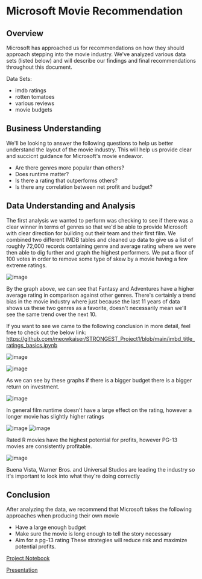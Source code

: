 # Microsoft Movie Recommendation

## Overview

Microsoft has approached us for recommendations on how they should approach stepping into the movie industry. We've analyzed various data sets (listed below) and will describe our findings and final recommendations throughout this document.  

Data Sets:
* imdb ratings
* rotten tomatoes
* various reviews
* movie budgets

## Business Understanding

We'll be looking to answer the following questions to help us better understand the layout of the movie industry. This will help us provide clear and succicnt guidance for Microsoft's movie endeavor. 

* Are there genres more popular than others?
* Does runtime matter?
* Is there a rating that outperforms others?
* Is there any correlation between net profit and budget?

## Data Understanding and Analysis

The first analysis we wanted to perform was checking to see if there was a clear winner in terms of genres so that we'd be able to provide Microsoft with clear direction for building out their team and their first film. We combined two different IMDB tables and cleaned up data to give us a list of roughly 72,000 records containing genre and average rating where we were then able to dig further and graph the highest performers. We put a floor of 100 votes in order to remove some type of skew by a movie having a few extreme ratings. 

![image](https://user-images.githubusercontent.com/73855593/139440379-3f900a3c-86da-48a9-9bef-86a976633ffd.png)

By the graph above, we can see that Fantasy and Adventures have a higher average rating in comparison against other genres. There's certainly a trend bias in the movie industry where just because the last 11 years of data shows us these two genres as a favorite, doesn't necessarily mean we'll see the same trend over the next 10.

If you want to see we came to the following conclusion in more detail, feel free to check out the below link:
https://github.com/meowkaiser/STRONGEST_Project1/blob/main/imbd_title_ratings_basics.ipynb


![image](https://user-images.githubusercontent.com/73855593/139341591-6f4cdd90-be41-476b-98e9-588b9b62b06b.png)

![image](https://user-images.githubusercontent.com/73855593/139341610-e7c7e95f-a907-46f0-bf4c-b541818b1946.png)

As we can see by these graphs if there is a bigger budget there is a bigger return on investment.

![image](https://user-images.githubusercontent.com/12703065/139083630-f594ab5b-c264-4cdf-ac3b-a34b980478a6.png)

In general film runtime doesn't have a large effect on the rating, however a longer movie has slightly higher ratings

![image](https://user-images.githubusercontent.com/73855593/139341330-c33497b6-b8cb-4b22-b275-def7c3abe60d.png)
![image](https://user-images.githubusercontent.com/73855593/139341375-a3433c9e-fcb3-4437-86cd-d8c5a9a4522c.png)


Rated R movies have the highest potential for profits, however PG-13 movies are consistently profitable.

![image](https://user-images.githubusercontent.com/73855593/139341420-9139e8ea-f667-4a5a-94d4-74e3100259b3.png)

Buena Vista, Warner Bros. and Universal Studios are leading the industry so it's important to look into what they're doing correctly

## Conclusion
After analyzing the data, we recommend that Microsoft takes the following approaches when producing their own movie
* Have a large enough budget
* Make sure the movie is long enough to tell the story necessary
* Aim for a pg-13 rating
These strategies will reduce risk and maximize potential profits.

[Project Notebook](https://github.com/meowkaiser/STRONGEST_Project1/blob/main/Final_notebook.ipynb)

[Presentation](https://docs.google.com/presentation/d/10B_Zq0XGJDtXAyG_2E6W3330rtobWPxK3R64iI1TK6U/)
